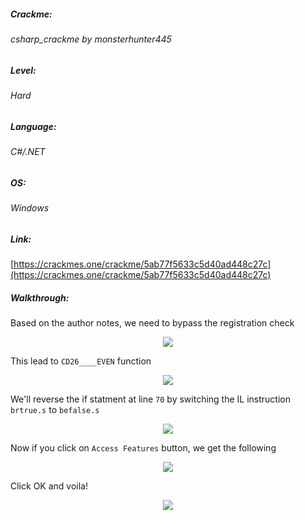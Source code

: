 ##### Crackme: 
###### csharp_crackme by monsterhunter445

##### Level:
###### Hard

##### Language:
###### C#/.NET

##### OS:
###### Windows

##### Link:
[https://crackmes.one/crackme/5ab77f5633c5d40ad448c27c](https://crackmes.one/crackme/5ab77f5633c5d40ad448c27c)

##### Walkthrough:
Based on the author notes, we need to bypass the registration check

<p align="center">
  <img src="https://github.com/ihack4falafel/OSEE/blob/master/Crackmes/dotNet/csharp_crackme%20by%20monsterhunter445/Binary.JPG">
</p>

This lead to `CD26____EVEN` function

<p align="center">
  <img src="https://github.com/ihack4falafel/OSEE/blob/master/Crackmes/dotNet/csharp_crackme%20by%20monsterhunter445/Code.PNG">
</p>

We'll reverse the if statment at line `70` by switching the IL instruction `brtrue.s` to `befalse.s`

<p align="center">
  <img src="https://github.com/ihack4falafel/OSEE/blob/master/Crackmes/dotNet/csharp_crackme%20by%20monsterhunter445/Code1.PNG">
</p>

Now if you click on `Access Features` button, we get the following

<p align="center">
  <img src="https://github.com/ihack4falafel/OSEE/blob/master/Crackmes/dotNet/csharp_crackme%20by%20monsterhunter445/Final.PNG">
</p>

Click OK and voila!

<p align="center">
  <img src="https://github.com/ihack4falafel/OSEE/blob/master/Crackmes/dotNet/csharp_crackme%20by%20monsterhunter445/Final1.PNG">
</p>
